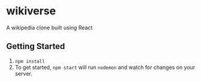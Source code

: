 # wikiverse
A wikipedia clone built using React

## Getting Started

1. `npm install`
2. To get started, `npm start` will run `nodemon` and watch for changes on your server.

